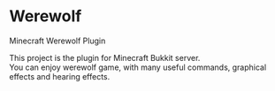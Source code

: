 Werewolf
========

Minecraft Werewolf Plugin

This project is the plugin for Minecraft Bukkit server.  
You can enjoy werewolf game, with many useful commands, graphical effects and hearing effects.
